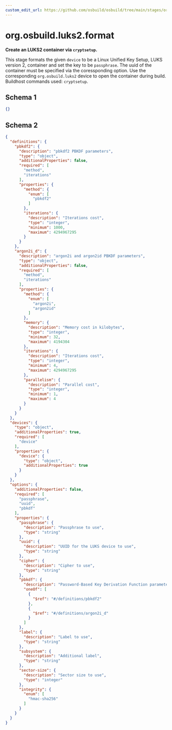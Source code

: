 ```yaml
---
custom_edit_url: https://github.com/osbuild/osbuild/tree/main/stages/org.osbuild.luks2.format.meta.json
---
```

# org.osbuild.luks2.format
<!--
[//]: # ( DO NOT MODIFY THIS FILE! )
[//]: # ( This content is generated by `scripts/pull_osbuild_modules.py` )
[//]: # ( Rather change the source of this: https://github.com/osbuild/osbuild/tree/main/stages/org.osbuild.luks2.format.meta.json )
-->

**Create an LUKS2 container via `cryptsetup`.**

This stage formats the given `device` to be a Linux Unified Key Setup,
LUKS version 2, container and set the key to be `passphrase`. The uuid
of the container must be specified via the coressponding option.
Use the corresponding `org.osbuild.luks2` device to open the container
during build.
Buildhost commands used: `cryptsetup`.

## Schema 1

```json
{}
```

## Schema 2

```json
{
  "definitions": {
    "pbkdf2": {
      "description": "pbkdf2 PBKDF parameters",
      "type": "object",
      "additionalProperties": false,
      "required": [
        "method",
        "iterations"
      ],
      "properties": {
        "method": {
          "enum": [
            "pbkdf2"
          ]
        },
        "iterations": {
          "description": "Iterations cost",
          "type": "integer",
          "minimum": 1000,
          "maximum": 4294967295
        }
      }
    },
    "argon2i_d": {
      "description": "argon2i and argon2id PBKDF parameters",
      "type": "object",
      "additionalProperties": false,
      "required": [
        "method",
        "iterations"
      ],
      "properties": {
        "method": {
          "enum": [
            "argon2i",
            "argon2id"
          ]
        },
        "memory": {
          "description": "Memory cost in kilobytes",
          "type": "integer",
          "minimum": 32,
          "maximum": 4194304
        },
        "iterations": {
          "description": "Iterations cost",
          "type": "integer",
          "minimum": 4,
          "maximum": 4294967295
        },
        "parallelism": {
          "description": "Parallel cost",
          "type": "integer",
          "minimum": 1,
          "maximum": 4
        }
      }
    }
  },
  "devices": {
    "type": "object",
    "additionalProperties": true,
    "required": [
      "device"
    ],
    "properties": {
      "device": {
        "type": "object",
        "additionalProperties": true
      }
    }
  },
  "options": {
    "additionalProperties": false,
    "required": [
      "passphrase",
      "uuid",
      "pbkdf"
    ],
    "properties": {
      "passphrase": {
        "description": "Passphrase to use",
        "type": "string"
      },
      "uuid": {
        "description": "UUID for the LUKS device to use",
        "type": "string"
      },
      "cipher": {
        "description": "Cipher to use",
        "type": "string"
      },
      "pbkdf": {
        "description": "Password-Based Key Derivation Function parameters",
        "oneOf": [
          {
            "$ref": "#/definitions/pbkdf2"
          },
          {
            "$ref": "#/definitions/argon2i_d"
          }
        ]
      },
      "label": {
        "description": "Label to use",
        "type": "string"
      },
      "subsystem": {
        "description": "Additional label",
        "type": "string"
      },
      "sector-size": {
        "description": "Sector size to use",
        "type": "integer"
      },
      "integrity": {
        "enum": [
          "hmac-sha256"
        ]
      }
    }
  }
}
```
